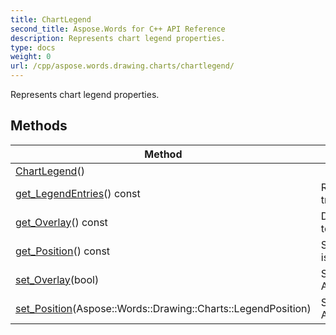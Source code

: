 ```yaml
---
title: ChartLegend
second_title: Aspose.Words for C++ API Reference
description: Represents chart legend properties. 
type: docs
weight: 0
url: /cpp/aspose.words.drawing.charts/chartlegend/
---
```


Represents chart legend properties. 

## Methods

| Method | Description |
| --- | --- |
| [ChartLegend](./chartlegend/)() |  |
| [get_LegendEntries](./get_legendentries/)() const | Returns a collection of legend entries for all series and trendlines of the parent chart.  |
| [get_Overlay](./get_overlay/)() const | Determines whether other chart elements shall be allowed to overlap legend. Default value is false.  |
| [get_Position](./get_position/)() const | Specifies the position of the legend on a chart. Default value is Right.  |
| [set_Overlay](./set_overlay/)(bool) | Setter for Aspose::Words::Drawing::Charts::ChartLegend::get_Overlay.  |
| [set_Position](./set_position/)(Aspose::Words::Drawing::Charts::LegendPosition) | Setter for Aspose::Words::Drawing::Charts::ChartLegend::get_Position.  |
